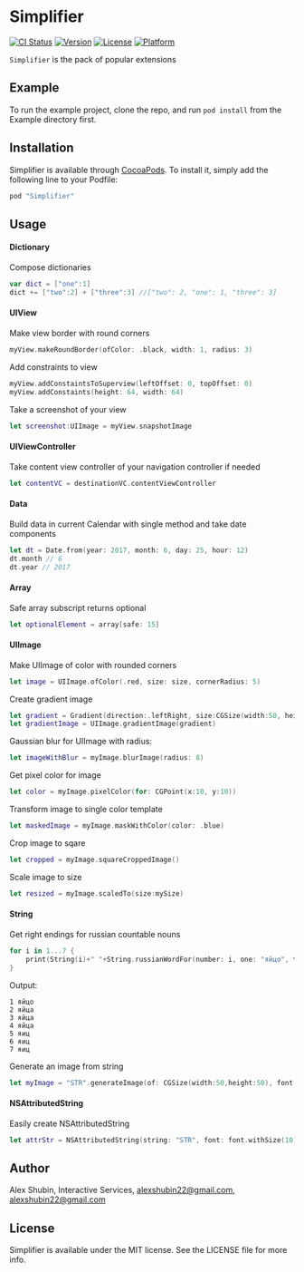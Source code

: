 # Simplifier

[![CI Status](http://img.shields.io/travis/alexshubin22@gmail.com/Simplifier.svg?style=flat)](https://travis-ci.org/alexshubin22@gmail.com/Simplifier)
[![Version](https://img.shields.io/cocoapods/v/Simplifier.svg?style=flat)](http://cocoapods.org/pods/Simplifier)
[![License](https://img.shields.io/cocoapods/l/Simplifier.svg?style=flat)](http://cocoapods.org/pods/Simplifier)
[![Platform](https://img.shields.io/cocoapods/p/Simplifier.svg?style=flat)](http://cocoapods.org/pods/Simplifier)

`Simplifier` is the pack of popular extensions

## Example

To run the example project, clone the repo, and run `pod install` from the Example directory first.

## Installation

Simplifier is available through [CocoaPods](http://cocoapods.org). To install
it, simply add the following line to your Podfile:

```ruby
pod "Simplifier"
```

## Usage

#### Dictionary

Compose dictionaries
```swift
var dict = ["one":1]
dict += ["two":2] + ["three":3] //["two": 2, "one": 1, "three": 3]
```

#### UIView

Make view border with round corners
```swift
myView.makeRoundBorder(ofColor: .black, width: 1, radius: 3)
```

Add constraints to view
```swift
myView.addConstaintsToSuperview(leftOffset: 0, topOffset: 0)
myView.addConstaints(height: 64, width: 64)
```

Take a screenshot of your view
```swift
let screenshot:UIImage = myView.snapshotImage
```

#### UIViewController

Take content view controller of your navigation controller if needed
```swift
let contentVC = destinationVC.contentViewController
```

#### Data

Build data in current Calendar with single method and take date components
```swift
let dt = Date.from(year: 2017, month: 6, day: 25, hour: 12)
dt.month // 6
dt.year // 2017
```

#### Array

Safe array subscript returns optional
```swift
let optionalElement = array[safe: 15]
```

#### UIImage

Make UIImage of color with rounded corners
```swift
let image = UIImage.ofColor(.red, size: size, cornerRadius: 5)
```

Create gradient image 
```swift
let gradient = Gradient(direction:.leftRight, size:CGSize(width:50, height:10), startColor:.red, endColor:.yellow)
let gradientImage = UIImage.gradientImage(gradient)
```

Gaussian blur for UIImage with radius:
```swift
let imageWithBlur = myImage.blurImage(radius: 8)
```

Get pixel color for image
```swift
let color = myImage.pixelColor(for: CGPoint(x:10, y:10))
```

Transform image to single color template
```swift
let maskedImage = myImage.maskWithColor(color: .blue)
```

Crop image to sqare
```swift
let cropped = myImage.squareCroppedImage()
```

Scale image to size
```swift
let resized = myImage.scaledTo(size:mySize)
```

#### String

Get right endings for russian countable nouns 
```swift
for i in 1...7 {
    print(String(i)+" "+String.russianWordFor(number: i, one: "яйцо", two: "яйца", five: "яиц"))
}
```
Output:
```
1 яйцо
2 яйца
3 яйца
4 яйца
5 яиц
6 яиц
7 яиц
```

Generate an image from string
```swift
let myImage = "STR".generateImage(of: CGSize(width:50,height:50), font: UIFont.systemFont(ofSize: 10), color: .red)
```

#### NSAttributedString

Easily create NSAttributedString
```swift
let attrStr = NSAttributedString(string: "STR", font: font.withSize(10), color: .red)
```

## Author

Alex Shubin, Interactive Services, alexshubin22@gmail.com, alexshubin22@gmail.com

## License

Simplifier is available under the MIT license. See the LICENSE file for more info.
